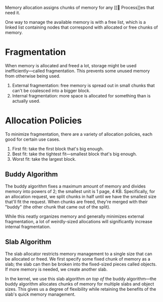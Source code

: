 Memory allocation assigns chunks of memory for any [[💼 Process]]es that need it.

One way to manage the available memory is with a free list, which is a linked list containing nodes that correspond with allocated or free chunks of memory.

# Fragmentation
When memory is allocated and freed a lot, storage might be used inefficiently—called fragmentation. This prevents some unused memory from otherwise being used.
1. External fragmentation: free memory is spread out in small chunks that can't be coalesced into a bigger block.
2. Internal fragmentation: more space is allocated for something than is actually used.

# Allocation Policies
To minimize fragmentation, there are a variety of allocation policies, each good for certain use cases.
1. First fit: take the first block that's big enough.
2. Best fit: take the tightest fit—smallest block that's big enough.
3. Worst fit: take the largest block.

## Buddy Algorithm
The buddy algorithm fixes a maximum amount of memory and divides memory into powers of 2; the smallest unit is 1 page, 4 KB. Specifically, for an allocation request, we split chunks in half until we have the smallest size that'll fit the request. When chunks are freed, they're merged with their "buddy" (the other chunk that came out of the split).

While this neatly organizes memory and generally minimizes external fragmentation, a lot of weirdly-sized allocations will significantly increase internal fragmentation.

## Slab Algorithm
The slab allocator restricts memory management to a single size that can be allocated or freed. We first specify some fixed chunk of memory as a slab; the slab can then be broken into the fixed-sized pieces called objects. If more memory is needed, we create another slab.

In the kernel, we use this slab algorithm *on top of* the buddy algorithm—the buddy algorithm allocates chunks of memory for multiple slabs and object sizes. This gives us a degree of flexibility while retaining the benefits of the slab's quick memory management.